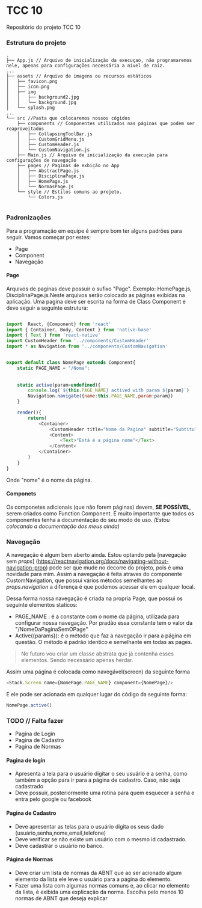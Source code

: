 # TCC 10
Repositório do projeto TCC 10

### Estrutura do projeto
```
.
├── App.js // Arquivo de inicialização da execuçao, não programaremos nele, apenas para configurações necessária a nível de raiz.
...
├── assets // Arquivo de imagens ou recursos estáticos
│   ├── favicon.png
│   ├── icon.png
│   ├── img
│   │   ├── background2.jpg
│   │   └── background.jpg
│   └── splash.png
...
└── src //Pasta que colocaremos nossos cógidos
    ├── components // Componentes utilizados nas páginas que podem ser reaproveitados
    │   ├── CollapsingToolBar.js
    │   ├── CustomGridMenu.js
    │   ├── CustomHeader.js
    │   └── CustomNavigation.js
    ├── Main.js // Arquivo de inicialização da execução para configurações de navegação
    ├── pages // Paginas de exbição no App
    │   ├── AbstractPage.js
    │   ├── DisciplinaPage.js
    │   ├── HomePage.js
    │   └── NormasPage.js
    └── style // Estilos comuns ao projeto.
        └── Colors.js
        
```  

### Padronizações
Para a programação em equipe é sempre bom ter alguns padrões para seguir. Vamos começar por estes:
- Page
- Component
- Navegação


#### Page
Arquivos de paginas deve possuir o sufixo "Page". Exemplo: HomePage.js, DisciplinaPage.js.Neste arquivos serão colocado as páginas exibidas na aplicação. 
Uma pagina deve ser escrita na forma de Class Component e deve seguir a seguinte estrutura:

```javascript

import  React, {Component} from 'react'
import { Container, Body, Content } from 'native-base'
import { Text } from 'react-native'
import CustomHeader from '../components/CustomHeader'
import * as Navigation from '../components/CustomNavigation'


export default class NomePage extends Component{
    static PAGE_NAME = "/Nome";
    
    
    static active(param=undefined){
        console.log(`${this.PAGE_NAME} actived with param ${param}`)
        Navigation.navigate({name:this.PAGE_NAME,param:param})
    }

    render(){
        return(
            <Container>
                <CustomHeader title="Nome da Pagina" subtitle="Subtitulo do nome"/>
                <Content>
                    <Text>"Está é a página nome"</Text>
                </Content>
            </Container>
        )
    }
}

```
Onde "nome" é o nome da página.

#### Componets
Os componetes adicionais (que não forem páginas) devem, **SE POSSÍVEL**, serem criados como Function Component.
É muito importante que todos os componentes tenha a documentação do seu modo de uso. *(Estou colocando a documentação dos meus ainda)*

### Navegação
A navegação é algum bem aberto ainda. Estou optando pela [navegação sem *props*] (https://reactnavigation.org/docs/navigating-without-navigation-prop) pode ser que mude no decorre do projeto, pois é uma novidade para mim. Assim a navegação é feita atraves do componente CustomNavigation, que possui vários métodos
semelhantes ao *props.navigation* a diferença é que podemos acessar ele em qualquer local. 

Dessa forma nossa navegação é criada na propria Page, que possui os seguinte elementos staticos:

- PAGE_NAME : é a constante com o nome da página, utilizada para configurar nossa navegação. Por pradão essa constante tem o valor da "/NomeDaPaginaSemOPage"
- Active({params}): é o método que faz a navegação ir para a página em questão. O método é padrão identico e semelhante em todas as pages.

> No futuro vou criar um classe abstrata que já contenha esses elementos. Sendo necessário apenas herdar.

Assim uma página é colocada como navegável(screen) da seguinte forma 
```javascript
<Stack.Screen name={NomePage.PAGE_NAME} component={NomePage}/>
```
E ele pode ser acionada em qualquer lugar do código da seguinte forma:
```javascript
NomePage.active()
```

### TODO // Falta fazer
- Pagina de Login
- Pagina de Cadastro
- Pagina de Normas 


#### Pagina de login

- Apresenta a tela para o usuário digitar o seu usuário e a senha, como também a opção para ir para a página de cadastro. Caso, não seja cadastrado
- Deve possuir, posteriormente uma rotina para quem esquecer a senha e entra pelo google ou facebook

#### Pagina de Cadastro

- Deve apresentar as telas para o usuário digita os seus dado (usuário,senha,nome,email,telefone)
- Deve verificar se não existe um usuário com o mesmo id cadastrado.
- Deve cadastrar o usuário no banco.

#### Página de Normas

- Deve criar um lista de normas da ABNT que ao ser acionado algum elemento da lista ele leve o usuário para a página do elemento.
- Fazer uma lista com algumas normas comuns e, ao clicar no elemento da lista, é exibida uma explicação da norma. Escolha pelo menos 10 normas de ABNT que deseja explicar




















